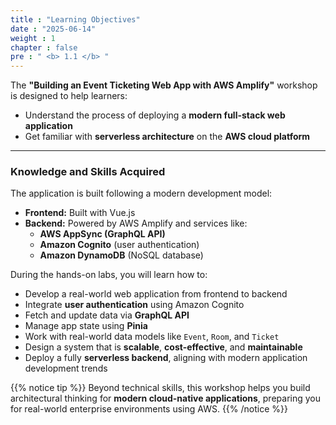 ```yaml
---
title : "Learning Objectives"
date : "2025-06-14"
weight : 1 
chapter : false
pre : " <b> 1.1 </b> "
---
```


The **"Building an Event Ticketing Web App with AWS Amplify"** workshop is designed to help learners:

- Understand the process of deploying a **modern full-stack web application**
- Get familiar with **serverless architecture** on the **AWS cloud platform**

---

### Knowledge and Skills Acquired

The application is built following a modern development model:

- **Frontend:** Built with Vue.js  
- **Backend:** Powered by AWS Amplify and services like:
  - **AWS AppSync (GraphQL API)**
  - **Amazon Cognito** (user authentication)
  - **Amazon DynamoDB** (NoSQL database)

During the hands-on labs, you will learn how to:

- Develop a real-world web application from frontend to backend
- Integrate **user authentication** using Amazon Cognito
- Fetch and update data via **GraphQL API**
- Manage app state using **Pinia**
- Work with real-world data models like `Event`, `Room`, and `Ticket`
- Design a system that is **scalable**, **cost-effective**, and **maintainable**
- Deploy a fully **serverless backend**, aligning with modern application development trends

{{% notice tip %}}
Beyond technical skills, this workshop helps you build architectural thinking for **modern cloud-native applications**, preparing you for real-world enterprise environments using AWS.
{{% /notice %}}